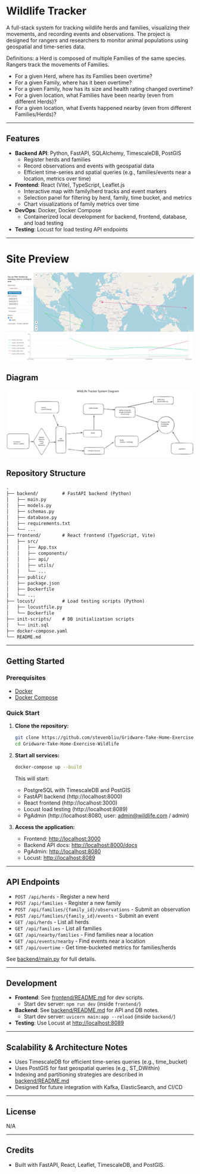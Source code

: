 # Wildlife Tracker

A full-stack system for tracking wildlife herds and families, visualizing their movements, and recording events and observations. The project is designed for rangers and researchers to monitor animal populations using geospatial and time-series data.

Definitions: a Herd is composed of multiple Families of the same species. Rangers track the movements of Families.
- For a given Herd, where has its Families been overtime?
- For a given Family, where has it been overtime?
- For a given Family, how has its size and health rating changed overtime?
- For a given location, what Families have been nearby (even from different Herds)?
- For a given location, what Events happened nearby (even from different Families/Herds)?
---

## Features

- **Backend API**: Python, FastAPI, SQLAlchemy, TimescaleDB, PostGIS
  - Register herds and families
  - Record observations and events with geospatial data
  - Efficient time-series and spatial queries (e.g., families/events near a location, metrics over time)
- **Frontend**: React (Vite), TypeScript, Leaflet.js
  - Interactive map with family/herd tracks and event markers
  - Selection panel for filtering by herd, family, time bucket, and metrics
  - Chart visualizations of family metrics over time
- **DevOps**: Docker, Docker Compose
  - Containerized local development for backend, frontend, database, and load testing
- **Testing**: Locust for load testing API endpoints

---

# Site Preview
![Website Preview Image](WebsitePreview.png)

## Diagram
![System Diagram Image](WildlifeTrackerDiagram6-26-25.svg)


## Repository Structure

```
.
├── backend/         # FastAPI backend (Python)
│   ├── main.py
│   ├── models.py
│   ├── schemas.py
│   ├── database.py
│   ├── requirements.txt
│   └── ...
├── frontend/        # React frontend (TypeScript, Vite)
│   ├── src/
│   │   ├── App.tsx
│   │   ├── components/
│   │   ├── api/
│   │   ├── utils/
│   │   └── ...
│   ├── public/
│   ├── package.json
│   ├── Dockerfile
│   └── ...
├── locust/          # Load testing scripts (Python)
│   ├── locustfile.py
│   └── Dockerfile
├── init-scripts/    # DB initialization scripts
│   └── init.sql
├── docker-compose.yaml
└── README.md
```

---

## Getting Started

### Prerequisites

- [Docker](https://www.docker.com/)
- [Docker Compose](https://docs.docker.com/compose/)

### Quick Start

1. **Clone the repository:**
   ```sh
   git clone https://github.com/stevenbliu/Gridware-Take-Home-Exercise-Wildlife.git
   cd Gridware-Take-Home-Exercise-Wildlife
   ```

2. **Start all services:**
   ```sh
   docker-compose up --build
   ```
   This will start:
   - PostgreSQL with TimescaleDB and PostGIS
   - FastAPI backend (http://localhost:8000)
   - React frontend (http://localhost:3000)
   - Locust load testing (http://localhost:8089)
   - PgAdmin (http://localhost:8080, user: admin@wildlife.com / admin)

3. **Access the application:**
   - Frontend: [http://localhost:3000](http://localhost:3000)
   - Backend API docs: [http://localhost:8000/docs](http://localhost:8000/docs)
   - PgAdmin: [http://localhost:8080](http://localhost:8080)
   - Locust: [http://localhost:8089](http://localhost:8089)

---

## API Endpoints

- `POST /api/herds` - Register a new herd
- `POST /api/families` - Register a new family
- `POST /api/families/{family_id}/observations` - Submit an observation
- `POST /api/families/{family_id}/events` - Submit an event
- `GET /api/herds` - List all herds
- `GET /api/families` - List all families
- `GET /api/nearby/families` - Find families near a location
- `GET /api/events/nearby` - Find events near a location
- `GET /api/overtime` - Get time-bucketed metrics for families/herds

See [backend/main.py](backend/main.py) for full details.

---

## Development

- **Frontend**: See [frontend/README.md](frontend/README.md) for dev scripts.
  - Start dev server: `npm run dev` (inside `frontend/`)
- **Backend**: See [backend/README.md](backend/README.md) for API and DB notes.
  - Start dev server: `uvicorn main:app --reload` (inside `backend/`)
- **Testing**: Use Locust at [http://localhost:8089](http://localhost:8089)


---

## Scalability & Architecture Notes

- Uses TimescaleDB for efficient time-series queries (e.g., time_bucket)
- Uses PostGIS for fast geospatial queries (e.g., ST_DWithin)
- Indexing and partitioning strategies are described in [backend/README.md](backend/README.md)
- Designed for future integration with Kafka, ElasticSearch, and CI/CD

---

## License

N/A

---

## Credits

- Built with FastAPI, React, Leaflet, TimescaleDB, and PostGIS.
